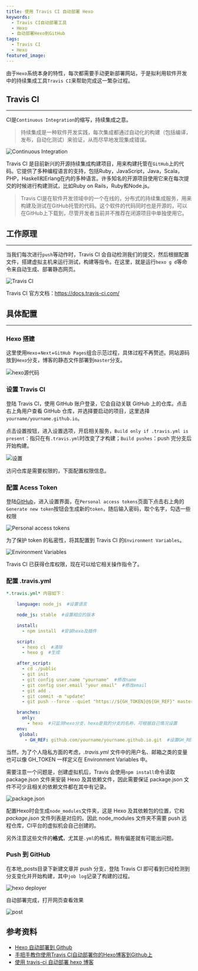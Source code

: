 ```yaml
---
title: 使用 Travis CI 自动部署 Hexo
keywords:
  - Travis CI自动部署工具
  - Hexo
  - 自动部署Hexo到GitHub
tags:
  - Travis CI
  - Hexo
featured_image:
---
```


由于``Hexo``系统本身的特性，每次都需要手动更新部署网站，于是拟利用软件开发中的持续集成工具``Travis CI``来帮助完成这一繁杂过程。

<!--more-->

## Travis CI

***

CI是``Continuous Integration``的缩写，持续集成之意。

>持续集成是一种软件开发实践，每次集成都通过自动化的构建（包括编译，发布，自动化测试）来验证，从而尽早地发现集成错误。

![Continuous Integration](https://raw.githubusercontent.com/Evandoz/blob/master/Travis/Continuous.png)

Travis CI 是目前新兴的开源持续集成构建项目，用来构建托管在``GitHub``上的代码。它提供了多种编程语言的支持，包括Ruby，JavaScript，Java，Scala，PHP，Haskell和Erlang在内的多种语言。许多知名的开源项目使用它来在每次提交的时候进行构建测试，比如Ruby on Rails，Ruby和Node.js。

>Travis CI是在软件开发领域中的一个在线的，分布式的持续集成服务，用来构建及测试在GitHub托管的代码。这个软件的代码同时也是开源的，可以在GitHub上下载到，尽管开发者当前并不推荐在闭源项目中单独使用它。

## 工作原理

***

当我们每次进行``push``等动作时，Travis CI 会自动检测我们的提交，然后根据配置文件，搭建虚拟主机来运行测试，构建等指令。在这里，就是运行``hexo g d``等命令来自动生成、部署静态网页。

![Travis CI](https://raw.githubusercontent.com/Evandoz/blob/master/Travis/Travis.png)

Travis CI 官方文档：https://docs.travis-ci.com/

## 具体配置

***

### Hexo 搭建

这里使用``Hexo``+``Next``+``GitHub Pages``组合示范过程，具体过程不再赘述。网站源码放到``Hexo``分支，博客的静态文件部署到``master``分支。

![hexo源代码](https://raw.githubusercontent.com/Evandoz/blob/master/Travis/Travis001.png)

### 设置 Travis CI

登陆 Travis CI，使用 GitHub 账户登录，它会自动关联 GitHub 上的仓库。点击右上角用户查看 GitHub 仓库，并选择要启动的项目，这里选择``yourname/yourname.github.io``。

点击设置按钮，进入设置选项，开启相关服务，``Build only if .travis.yml is present``：指只在有``.travis.yml``时改变了才构建；``Build pushes``：push 完分支后开始构建。

![设置](https://raw.githubusercontent.com/Evandoz/blob/master/Travis/Travis005.png)

访问仓库是需要权限的，下面配置权限信息。

### 配置 Acess Token

登陆[GitHub](https://github.com)，进入设置界面，在``Personal access tokens``页面下点击右上角的``Generate new token``按钮会生成新的``token``，随后输入密码，取个名字，勾选一些权限

![Personal access tokens](https://raw.githubusercontent.com/Evandoz/blob/master/Travis/Travis006.png)

为了保护 token 的私密性，将其配置到 Travis CI 的``Environment Variables``。

![Environment Variables](https://raw.githubusercontent.com/Evandoz/blob/master/Travis/Travis008.png)

Travis CI 已获得仓库权限，现在可以给它相关操作指令了。

### 配置 .travis.yml

```yaml
*.travis.yml* 内容如下：

	language: node_js  #设置语言

	node_js: stable  #设置相应的版本

	install:
	  - npm install  #安装hexo及插件

	script:
	  - hexo cl  #清除
	  - hexo g  #生成

	after_script:
	  - cd ./public
	  - git init
	  - git config user.name "yourname"  #修改name
	  - git config user.email "your email"  #修改email
	  - git add .
	  - git commit -m "update"
	  - git push --force --quiet "https://${GH_TOKEN}@${GH_REF}" master:master  #GH_TOKEN是在Travis中配置token的名称

	branches:
	  only:
	    - hexo  #只监测hexo分支，hexo是我的分支的名称，可根据自己情况设置
	env:
	 global:
	   - GH_REF: github.com/yourname/yourname.github.io.git  #设置GH_REF，注意更改yourname
```

当然，为了个人隐私方面的考虑，*.travis.yml* 文件中的用户名、邮箱之类的变量也可以像 GH_TOKEN 一样定义在 Environment Variables 中。

需要注意一个问题是，创建虚拟机后，Travis 会使用``npm install``命令读取 package.json 文件来安装 Hexo 及其依赖文件，因此需要保证 package.json 文件不可少且相关的依赖文件都在其中有记录。

![package.json](https://raw.githubusercontent.com/Evandoz/blob/master/Travis/Travis009.png)

配置Hexo时会生成``node_modules``文件夹，这是 Hexo 及其依赖包的位置，它和 *package.json* 文件列表是对应的。因此 node_modules 文件夹不需要 push 远程仓库，CI平台的虚拟机会自己创建的。

另外注意这些文件的**格式**，尤其是``.yml``的格式，稍有偏差就有可能出问题。

### Push 到 GitHub

在本地_posts目录下新建文章并 push 分支，登陆 Travis CI 即可看到已经检测到分支变化并开始构建，其中``job log``记录了构建的过程。

![hexo deployer](https://raw.githubusercontent.com/Evandoz/blob/master/Travis/Travis013.png)

自动部署完成，打开网页查看效果

![post](https://raw.githubusercontent.com/Evandoz/blob/master/Travis/Travis015.png)

## 参考资料

- [Hexo 自动部署到 Github](http://lotabout.me/2016/Hexo-Auto-Deploy-to-Github/)
- [手把手教你使用Travis CI自动部署你的Hexo博客到Github上](http://blog.csdn.net/woblog/article/details/51319364)
- [使用 travis-ci 自动部署 hexo 博客](http://gold.xitu.io/entry/570de1f32e958a0069d567f6)
